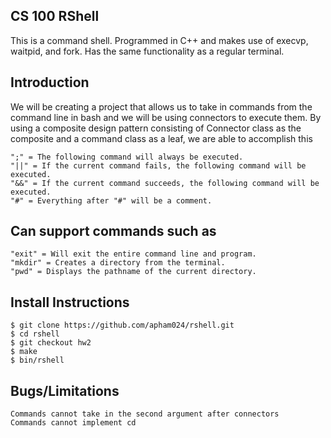 ## CS 100 RShell
This is a command shell. Programmed in C++ and makes use of execvp, waitpid, and fork.
Has the same functionality as a regular terminal.

## Introduction
We will be creating a project that allows us to take in commands from the 
command line in bash and we will be using connectors to execute them. By using a composite
design pattern consisting of Connector class as the composite and a command class as a leaf,
we are able to accomplish this

    ";" = The following command will always be executed.
    "||" = If the current command fails, the following command will be executed.
    "&&" = If the current command succeeds, the following command will be executed.
    "#" = Everything after "#" will be a comment.

## Can support commands such as
    "exit" = Will exit the entire command line and program.
    "mkdir" = Creates a directory from the terminal.
    "pwd" = Displays the pathname of the current directory. 

## Install Instructions
    $ git clone https://github.com/apham024/rshell.git
    $ cd rshell
    $ git checkout hw2
    $ make
    $ bin/rshell
    
## Bugs/Limitations
    Commands cannot take in the second argument after connectors 
    Commands cannot implement cd 
